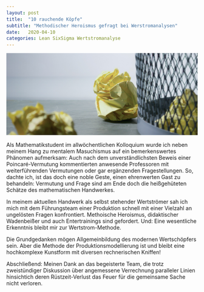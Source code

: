 ```yaml
---
layout: post
title:  "10 rauchende Köpfe"
subtitle: "Methodischer Heroismus gefragt bei Werstromanalysen"
date:   2020-04-10
categories: Lean SixSigma Wertstromanalyse
---
```


![PicWaste](/images/waste-recycle.jpg "Verschwendung - das wahre Gold des Problemlösers!")

Als Mathematikstudent im allwöchentlichen Kolloquium wurde ich neben meinem Hang zu mentalem Masuchismus auf ein bemerkenswertes Phänomen aufmerksam:
Auch nach dem unverständlichsten Beweis einer Poincaré-Vermutung kommentierten anwesende Professoren mit weiterführenden Vermutungen oder gar ergänzenden Fragestellungen.
So, dachte ich, ist das doch eine noble Geste, einen ehrenwerten Gast zu behandeln: 
Vermutung und Frage sind am Ende doch die heißgehüteten Schätze des mathematischen Handwerkes.

In meinem aktuellen Handwerk als selbst stehender Wertströmer sah ich mich mit dem Führungsteam einer Produktion schnell mit einer Vielzahl an ungelösten Fragen konfrontiert.
Methoische Heroismus, didaktischer Wadenbeißer und auch Entertrainings sind gefordert.
Und: Eine wesentliche Erkenntnis bleibt mir zur Wertstrom-Methode.

Die Grundgedanken mögen Allgemeinbildung des modernen Wertschöpfers sein.
Aber die Methode der Produktionsmodellierung ist und bleibt eine hochkomplexe Kunstform mit diversen rechnerischen Kniffen!

Abschließend: Meinen Dank an das begeisterte Team, die trotz zweistündiger Diskussion über angemessene Verrechnung paralleler Linien hinsichtich deren Rüstzeit-Verlust das Feuer für die gemeinsame Sache nicht verloren. 
